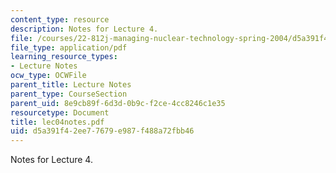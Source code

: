 ```yaml
---
content_type: resource
description: Notes for Lecture 4.
file: /courses/22-812j-managing-nuclear-technology-spring-2004/d5a391f42ee77679e987f488a72fbb46_lec04notes.pdf
file_type: application/pdf
learning_resource_types:
- Lecture Notes
ocw_type: OCWFile
parent_title: Lecture Notes
parent_type: CourseSection
parent_uid: 8e9cb89f-6d3d-0b9c-f2ce-4cc8246c1e35
resourcetype: Document
title: lec04notes.pdf
uid: d5a391f4-2ee7-7679-e987-f488a72fbb46
---
```

Notes for Lecture 4.

